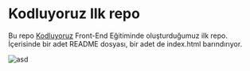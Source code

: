 # Kodluyoruz Ilk repo

Bu repo [Kodluyoruz](https://kodluyoruz.org) Front-End Eğitiminde oluşturduğumuz ilk repo. İçerisinde bir adet README dosyası, bir adet de index.html barındırıyor.

![asd](https://github.com/mustafadlglu/kodluyoruzilkrepo/issues/1#issue-2116353757.png)
